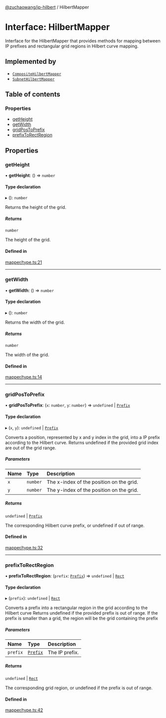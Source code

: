 [@zuchaowang/ip-hilbert](../README.md) / HilbertMapper

# Interface: HilbertMapper

Interface for the HilbertMapper that provides methods for mapping
between IP prefixes and rectangular grid regions in Hilbert curve mapping.

## Implemented by

- [`CompositeHilbertMapper`](../classes/CompositeHilbertMapper.md)
- [`SubnetHilbertMapper`](../classes/SubnetHilbertMapper.md)

## Table of contents

### Properties

- [getHeight](HilbertMapper.md#getheight)
- [getWidth](HilbertMapper.md#getwidth)
- [gridPosToPrefix](HilbertMapper.md#gridpostoprefix)
- [prefixToRectRegion](HilbertMapper.md#prefixtorectregion)

## Properties

### getHeight

• **getHeight**: () => `number`

#### Type declaration

▸ (): `number`

Returns the height of the grid.

##### Returns

`number`

The height of the grid.

#### Defined in

[mapper/type.ts:21](https://github.com/ZuchaoWang/ip-hilbert/blob/4255698/src/mapper/type.ts#L21)

___

### getWidth

• **getWidth**: () => `number`

#### Type declaration

▸ (): `number`

Returns the width of the grid.

##### Returns

`number`

The width of the grid.

#### Defined in

[mapper/type.ts:14](https://github.com/ZuchaoWang/ip-hilbert/blob/4255698/src/mapper/type.ts#L14)

___

### gridPosToPrefix

• **gridPosToPrefix**: (`x`: `number`, `y`: `number`) => `undefined` \| [`Prefix`](Prefix.md)

#### Type declaration

▸ (`x`, `y`): `undefined` \| [`Prefix`](Prefix.md)

Converts a position, represented by x and y index in the grid,
into a IP prefix according to the Hilbert curve. 
Returns undefined if the provided grid index are out of the grid range.

##### Parameters

| Name | Type | Description |
| :------ | :------ | :------ |
| `x` | `number` | The x-index of the position on the grid. |
| `y` | `number` | The y-index of the position on the grid. |

##### Returns

`undefined` \| [`Prefix`](Prefix.md)

The corresponding Hilbert curve prefix, or undefined if out of range.

#### Defined in

[mapper/type.ts:32](https://github.com/ZuchaoWang/ip-hilbert/blob/4255698/src/mapper/type.ts#L32)

___

### prefixToRectRegion

• **prefixToRectRegion**: (`prefix`: [`Prefix`](Prefix.md)) => `undefined` \| [`Rect`](Rect.md)

#### Type declaration

▸ (`prefix`): `undefined` \| [`Rect`](Rect.md)

Converts a prefix into a rectangular region in the grid according to the Hilbert curve
Returns undefined if the provided prefix is out of range.
If the prefix is smaller than a grid, the region will be the grid containing the prefix

##### Parameters

| Name | Type | Description |
| :------ | :------ | :------ |
| `prefix` | [`Prefix`](Prefix.md) | The IP prefix. |

##### Returns

`undefined` \| [`Rect`](Rect.md)

The corresponding grid region, or undefined if the prefix is out of range.

#### Defined in

[mapper/type.ts:42](https://github.com/ZuchaoWang/ip-hilbert/blob/4255698/src/mapper/type.ts#L42)
